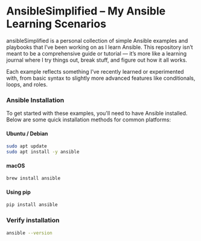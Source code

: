 # AnsibleSimplified – My Ansible Learning Scenarios
ansibleSimplified is a personal collection of simple Ansible examples and playbooks that I’ve been working on as I learn Ansible. This repository isn’t meant to be a comprehensive guide or tutorial — it’s more like a learning journal where I try things out, break stuff, and figure out how it all works.

Each example reflects something I’ve recently learned or experimented with, from basic syntax to slightly more advanced features like conditionals, loops, and roles.

### Ansible Installation

To get started with these examples, you'll need to have Ansible installed. Below are some quick installation methods for common platforms:

#### Ubuntu / Debian
```bash
sudo apt update
sudo apt install -y ansible
```
#### macOS
```bash
brew install ansible
```
#### Using pip
```bash
pip install ansible
```
### Verify installation
```bash
ansible --version
```
